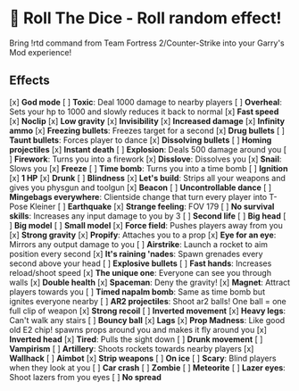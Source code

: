 # 🎲 Roll The Dice - Roll random effect!

Bring !rtd command from Team Fortress 2/Counter-Strike into your Garry's Mod
experience!

## Effects
[x] **God mode**
[ ] **Toxic**: Deal 1000 damage to nearby players
[ ] **Overheal**: Sets your hp to 1000 and slowly reduces it back to normal
[x] **Fast speed**
[x] **Noclip**
[x] **Low gravity**
[x] **Invisibility**
[x] **Increased damage**
[x] **Infinity ammo**
[x] **Freezing bullets**: Freezes target for a second
[x] **Drug bullets**
[ ] **Taunt bullets**: Forces player to dance
[x] **Dissolving bullets**
[ ] **Homing projectiles**
[x] **Instant death**
[ ] **Explosion**: Deals 500 damage around you
[ ] **Firework**: Turns you into a firework
[x] **Disslove**: Dissolves you
[x] **Snail**: Slows you
[x] **Freeze**
[ ] **Time bomb**: Turns you into a time bomb
[ ] **Ignition**
[x] **1 HP**
[x] **Drunk**
[ ] **Blindness**
[x] **Let's build**: Strips all your weapons and gives you physgun and toolgun
[x] **Beacon**
[ ] **Uncontrollable dance**
[ ] **Mingebags everywhere**: Clientside change that turn every player into T-Pose Kleiner
[ ] **Earthquake**
[x] **Strange feeling**: FOV 179
[ ] **No survival skills**: Increases any input damage to you by 3
[ ] **Second life**
[ ] **Big head**
[ ] **Big model**
[ ] **Small model**
[x] **Force field**: Pushes players away from you
[x] **Strong gravity**
[x] **Propify**: Attaches you to a prop
[x] **Eye for an eye**: Mirrors any output damage to you
[ ] **Airstrike**: Launch a rocket to aim position every second
[x] **It's raining 'nades**: Spawn grenades every second above your head
[ ] **Explosive bullets**
[ ] **Fast hands**: Increases reload/shoot speed
[x] **The unique one**: Everyone can see you through walls
[x] **Double health**
[x] **Spaceman**: Deny the gravity!
[x] **Magnet**: Attract players towards you
[ ] **Timed napalm bomb**: Same as time bomb but ignites everyone nearby
[ ] **AR2 projectiles**: Shoot ar2 balls! One ball = one full clip of weapon
[x] **Strong recoil**
[ ] **Inverted movement**
[x] **Heavy legs**: Can't walk any stairs
[ ] **Bouncy ball**
[x] **Lags**
[x] **Prop Madness**: Like good old E2 chip! spawns props around you and makes it fly around you
[x] **Inverted head**
[x] **Tired**: Pulls the sight down
[ ] **Drunk movement**
[ ] **Vampirism**
[ ] **Artillery**: Shoots rockets towards nearby players
[x] **Wallhack**
[ ] **Aimbot**
[x] **Strip weapons**
[ ] **On ice**
[ ] **Scary**: Blind players when they look at you
[ ] **Car crash**
[ ] **Zombie**
[ ] **Meteorite**
[ ] **Lazer eyes**: Shoot lazers from you eyes
[ ] **No spread**
